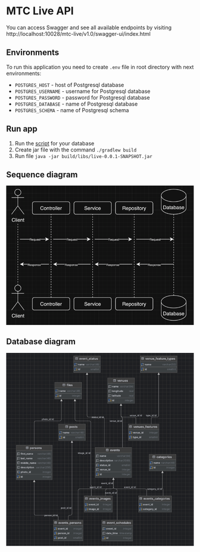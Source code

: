 # MTC Live API

You can access Swagger and see all available endpoints by visiting http://localhost:10028/mtc-live/v1.0/swagger-ui/index.html

## Environments

To run this application you need to create `.env` file in root directory with next environments:

- `POSTGRES_HOST` - host of Postgresql database
- `POSTGRES_USERNAME` - username for Postgresql database
- `POSTGRES_PASSWORD` - password for Postgresql database
- `POSTGRES_DATABASE` - name of Postgresql database
- `POSTGRES_SCHEMA` - name of Postgresql schema

## Run app
1. Run the [script](src/main/resources/schemes.sql) for your database
2. Create jar file with the command ```./gradlew build```
3. Run file ```java -jar build/libs/live-0.0.1-SNAPSHOT.jar```


## Sequence diagram
![Class diagram](docs/sequence_diagram.png)

## Database diagram

![Class diagram](docs/class_diagram.png)